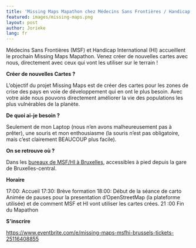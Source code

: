 ```yaml
---
title: 'Missing Maps Mapathon chez Médecins Sans Frontières / Handicap International Bruxelles'
featured: images/missing-maps.png
layout: post
author: Jorieke
lang: fr
---
```


Médecins Sans Frontières (MSF) et Handicap International (HI) accueillent le prochain Missing Maps Mapathon.
Venez créer de nouvelles cartes avec nous, directement avec ceux qui vont les utiliser sur le terrain ! 

**Créer de nouvelles Cartes ?**

L’objectif du projet Missing Maps est de créer des cartes pour les zones de crise des pays en voie de développement qui en ont le plus besoin. Avec votre aide nous pouvons directement améliorer la vie des populations les plus vulnérables de la planète. 

**De quoi ai-je besoin ?**

Seulement de mon Laptop (nous n’en avons malheureusement pas à prêter), une souris et mon enthousiasme (la souris n’est pas obligatoire, mais c’est clairement BEAUCOUP plus facile). 

**On se retrouve où ?**

Dans les [bureaux de MSF/HI à Bruxelles](http://www.openstreetmap.org/node/3395003157), accessibles à pied depuis la gare de Bruxelles-central. 

**Horaire**

17:00: Accueil
17:30: Brève formation
18:00: Début de la séance de carto 
Animée de pauses pour la presentation d’OpenStreetMap (la plateforme utilisée) et de comment MSF et HI vont utiliser les cartes crées. 
21 :00 Fin du Mapathon

**S'inscrire**

<https://www.eventbrite.com/e/missing-maps-msfhi-brussels-tickets-25116408855>
